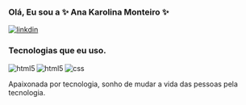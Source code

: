 ### Olá, Eu sou a ✨ Ana Karolina Monteiro ✨


[![linkdin](https://img.shields.io/badge/LinkedIn-0077B5?style=for-the-badge&logo=linkedin&logoColor=white)](https://www.linkedin.com/in/ana-karolina-monteiro-12b163259/)



### Tecnologias que eu uso.

<div style="display: inline_block">
<img align= "left" alt="html5" src="https://img.shields.io/badge/HTML-239120?style=for-the-badge&logo=html5&logoColor=white" </div>
<div style="display: inline_block">
<img align= "left" alt="html5" src="https://img.shields.io/badge/HTML5-E34F26?style=for-the-badge&logo=html5&logoColor=white" </div>
<div style="display: inline_block">
<img align= "left" alt="css" src="https://img.shields.io/badge/CSS-239120?&style=for-the-badge&logo=css3&logoColor=white" </div>

<br/>

Apaixonada por tecnologia, sonho de mudar a vida das pessoas pela tecnologia.

